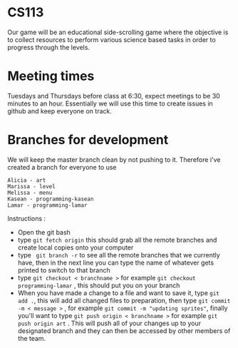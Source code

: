 # CS113
Our game will be an educational side-scrolling game where the objective is to collect resources to perform various science based tasks in order to progress through the levels.

# Meeting times
Tuesdays and Thursdays before class at 6:30, expect meetings to be 30 minutes to an hour. Essentially we will use this time to create issues in github and keep everyone on track. 

# Branches for development
We will keep the master branch clean by not pushing to it. Therefore i've created a branch for everyone to use
```
Alicia - art
Marissa - level
Melissa - menu
Kasean - programming-kasean
Lamar - programming-lamar
```

Instructions : 
 - Open the git bash
 - type  ```git fetch origin```  this should grab all the remote branches and create local copies onto your computer
 - type ``` git branch -r``` to see all the remote branches that we currently have, then in the next line you can type the name of whatever gets printed to switch to that branch 
 - type  ```git checkout < branchname >``` for example ```git checkout programming-lamar``` , this should put you on your branch
 - When you have made a change to a file and want to save it, type  ```git add .```, this will add all changed files to preparation, then type  ```git commit -m < message >``` , for example ```git commit -m "updating sprites"```, finally you'll want to type  ```git push origin < branchname >``` for example ```git push origin art``` . This will push all of your changes up to your designated branch and they can then be accessed by other members of the team. 
